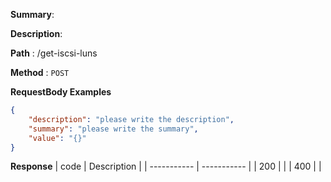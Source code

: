 **Summary**: 

**Description**: 

**Path** : /get-iscsi-luns

**Method** : `POST`



**RequestBody Examples** 

```json
{
    "description": "please write the description",
    "summary": "please write the summary",
    "value": "{}"
}
```

**Response**
| code      | Description |
| ----------- | ----------- |
|  200   |       |
|  400   |       |

